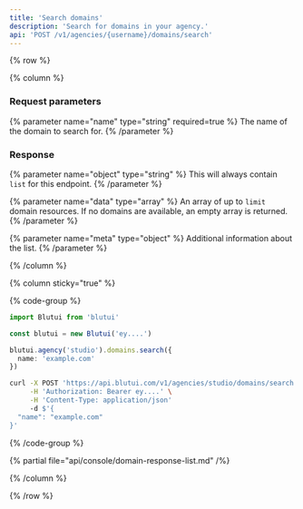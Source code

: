 ```yaml
---
title: 'Search domains'
description: 'Search for domains in your agency.'
api: 'POST /v1/agencies/{username}/domains/search'
---
```


{% row %}

{% column %}
### Request parameters

{% parameter name="name" type="string" required=true %}
The name of the domain to search for.
{% /parameter %}

### Response

{% parameter name="object" type="string" %}
This will always contain `list` for this endpoint.
{% /parameter %}

{% parameter name="data" type="array" %}
An array of up to `limit` domain resources. If no domains are available, an empty array is returned.
{% /parameter %}

{% parameter name="meta" type="object" %}
Additional information about the list.
{% /parameter %}

{% /column %}

{% column sticky="true" %}

{% code-group %}

```ts {% process=false filename="Node.js" %}
import Blutui from 'blutui'

const blutui = new Blutui('ey....')

blutui.agency('studio').domains.search({
  name: 'example.com'
})
```

```bash {% process=false filename="cURL" %}
curl -X POST 'https://api.blutui.com/v1/agencies/studio/domains/search' \
     -H 'Authorization: Bearer ey....' \
     -H 'Content-Type: application/json'
     -d $'{
  "name": "example.com"
}'
```

{% /code-group %}

{% partial file="api/console/domain-response-list.md" /%}

{% /column %}

{% /row %}
